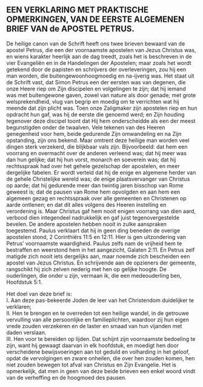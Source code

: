 ## EEN VERKLARING MET PRAKTISCHE OPMERKINGEN, VAN DE EERSTE ALGEMENEN BRIEF VAN de APOSTEL PETRUS.

De heilige canon van de Schrift heeft ons twee brieven bewaard van de apostel Petrus, die een der voornaamste apostelen van Jezus Christus was, en wiens karakter heerlijk aan de dag treedt, zoals het is beschreven in de vier Evangeliën en in de Handelingen der Apostelen; maar zoals het wordt getekend door de papisten en schrijvers der overleveringen, zou hij een man worden, die buitengewoonhoogmoedig en na-ijverig was. Het staat uit de Schrift vast, dat Simon Petrus een der eersten was van degenen, die onze Heere riep om Zijn discipelen en volgelingen te zijn; dat hij iemand was met buitengewone gaven, zowel van nature als door genade; met grote welsprekendheid, vlug van begrip en moedig om te verrichten wat hij meende dat zijn plicht was. Toen onze Zaligmaker zijn apostelen riep en hun opdracht hun gaf, was hij de eerste die genoemd werd; en Zijn houding tegenover deze discipel toont dat Hij hem onderscheidde als een der meest begunstigden onder de twaalven. Vele tekenen van des Heeren genegenheid voor hem, beide gedurende Zijn omwandeling en na Zijn opstanding, zijn ons bekend. 
Maar omtrent deze  heilige man worden veel dingen sterk verzekerd, die blijkbaar vals zijn. Bijvoorbeeld: dat hem een voorrang en overmacht over de anderen verleend was; dat hij meer was dan hun gelijke; dat hij hun vorst, monarch en soeverein was; dat hij rechtsspraak had over het gehele gezelschap der apostelen, en meer dergelijke fabelen. Er wordt verteld dat hij de enige en algemene herder van de gehele Christelijke wereld was; de enige plaatsvervanger van Christus op aarde; dat hij gedurende meer dan twintig jaren bisschop van Rome geweest is; dat de pausen van Rome hem opvolgden en aan hem een algemeen gezag en rechtsspraak over alle gemeenten en Christenen op aarde ontlenen; en dat dit alles volgens des Heeren instelling en verordening is. Maar Christus gaf hem nooit enigen voorrang van dien aard, verbood dien integendeel nadrukkelijk en gaf juist tegenovergestelde bevelen. De andere apostelen hebben nooit in zulke aanspraken toegestemd. Paulus verklaart dat hij in geen ding beneden de overige apostelen stond, 2 Corinthiërs 11:5 en 12:11. Hier is gen uitzondering van Petrus’ voornaamste waardigheid. Paulus zelfs nam de vrijheid hem te bestraffen en weerstond hem in het aangezicht, Galaten 2:11. 
En Petrus zelf matigde zich nooit iets dergelijks aan, maar noemde zich bescheiden een apostel van Jezus Christus. En schrijvende aan de opzieners der gemeente, rangschikt hij zich zelven nederig met hen op gelijke hoogte. De ouderlingen, die onder u zijn, vermaan ik, die een medeouderling ben, Hoofdstuk 5:1. 

Het doel van deze brief is:  
I. Aan deze pas-bekeerde Joden de leer van het Christendom duidelijker te verklaren;  
II. Hen te brengen en te overreden tot een heilige wandel, in de getrouwe vervulling van alle persoonlijke en familieplichten, waardoor zij hun eigen vrede zouden verzekeren en de laster en smaad van hun vijanden met daden verslaan.  
III. Hen voor te bereiden op lijden. Dat schijnt zijn voornaamste bedoeling te zijn, want hij gewaagt daarvan in elk hoofdstuk, en moedigt hen door verscheidene bewijsvoeringen aan tot geduld en volharding in het geloof, opdat de vervolgingen en zware onheilen, die over hen zouden komen, hen niet zouden bewegen tot afval van Christus en Zijn Evangelie. Het is opmerkelijk, dat men in geen van deze beide brieven een enkel woord vindt van de verheffing en de hoogmoed des pausen.  
